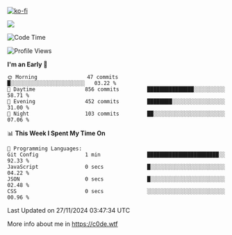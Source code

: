 [![ko-fi](https://ko-fi.com/img/githubbutton_sm.svg)](https://ko-fi.com/Z8Z4Y2LKX)

<a href="https://wakatime.com"><img src="https://wakatime.com/share/@c0dezin/b7f18a7c-ab3a-40b8-8bc7-b1b7bf71f1d6.svg" /></a>

<!--START_SECTION:waka-->
![Code Time](http://img.shields.io/badge/Code%20Time-144%20hrs%2027%20mins-blue)

![Profile Views](http://img.shields.io/badge/Profile%20Views-0-blue)

**I'm an Early 🐤** 

```text
🌞 Morning                47 commits          █░░░░░░░░░░░░░░░░░░░░░░░░   03.22 % 
🌆 Daytime                856 commits         ███████████████░░░░░░░░░░   58.71 % 
🌃 Evening                452 commits         ████████░░░░░░░░░░░░░░░░░   31.00 % 
🌙 Night                  103 commits         ██░░░░░░░░░░░░░░░░░░░░░░░   07.06 % 
```


📊 **This Week I Spent My Time On** 

```text
💬 Programming Languages: 
Git Config               1 min               ███████████████████████░░   92.33 % 
JavaScript               0 secs              █░░░░░░░░░░░░░░░░░░░░░░░░   04.22 % 
JSON                     0 secs              █░░░░░░░░░░░░░░░░░░░░░░░░   02.48 % 
CSS                      0 secs              ░░░░░░░░░░░░░░░░░░░░░░░░░   00.96 % 
```


 Last Updated on 27/11/2024 03:47:34 UTC
<!--END_SECTION:waka-->

More info about me in https://c0de.wtf
